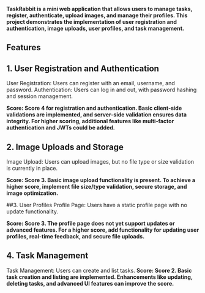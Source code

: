 **TaskRabbit is a mini web application that allows users to manage tasks, register, authenticate, upload images, and manage their profiles. This project demonstrates the implementation of user registration and authentication, image uploads, user profiles, and task management.**

## Features
## 1. User Registration and Authentication
User Registration: Users can register with an email, username, and password.
Authentication: Users can log in and out, with password hashing and session management.

**Score: Score 4 for registration and authentication. Basic client-side validations are implemented, and server-side validation ensures data integrity. For higher scoring, additional features like multi-factor authentication and JWTs could be added.**

## 2. Image Uploads and Storage
Image Upload: Users can upload images, but no file type or size validation is currently in place.

**Score: Score 3. Basic image upload functionality is present. To achieve a higher score, implement file size/type validation, secure storage, and image optimization.**

##3. User Profiles
Profile Page: Users have a static profile page with no update functionality.

**Score: Score 3. The profile page does not yet support updates or advanced features. For a higher score, add functionality for updating user profiles, real-time feedback, and secure file uploads.**

## 4. Task Management
Task Management: Users can create and list tasks.
**Score: Score 2. Basic task creation and listing are implemented. Enhancements like updating, deleting tasks, and advanced UI features can improve the score.**
